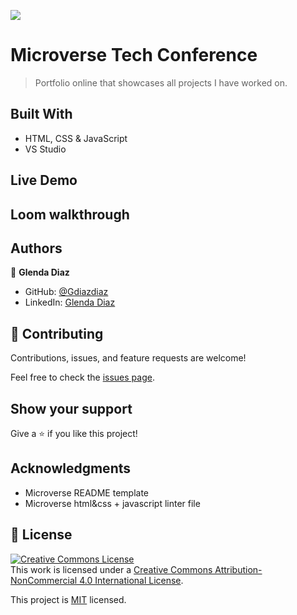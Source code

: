 
![](https://img.shields.io/badge/Microverse-blueviolet)

# Microverse Tech Conference

> Portfolio online that showcases all projects I have worked on.


## Built With

- HTML, CSS & JavaScript
- VS Studio

## Live Demo



## Loom walkthrough



## Authors

👤 **Glenda Diaz**

- GitHub: [@Gdiazdiaz](https://github.com/Gdiazdiaz)
- LinkedIn: [Glenda Diaz](www.linkedin.com/in/glendadiazz)

## 🤝 Contributing

Contributions, issues, and feature requests are welcome!

Feel free to check the [issues page](https://github.com/Gdiazdiaz/My-portafolio/issues).

## Show your support

Give a ⭐️ if you like this project!

## Acknowledgments

- Microverse README template
- Microverse html&css + javascript linter file

## 📝 License

<a rel="license" href="http://creativecommons.org/licenses/by-nc/4.0/"><img alt="Creative Commons License" style="border-width:0" src="https://i.creativecommons.org/l/by-nc/4.0/88x31.png" /></a><br />This work is licensed under a <a rel="license" href="http://creativecommons.org/licenses/by-nc/4.0/">Creative Commons Attribution-NonCommercial 4.0 International License</a>.

This project is [MIT](./LICENSE) licensed.
